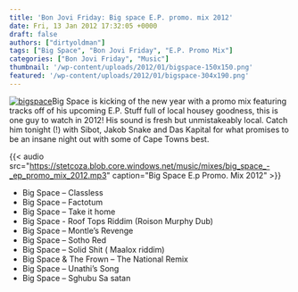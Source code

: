 ```yaml
---
title: 'Bon Jovi Friday: Big space E.P. promo. mix 2012'
date: Fri, 13 Jan 2012 17:32:05 +0000
draft: false
authors: ["dirtyoldman"]
tags: ["Big Space", "Bon Jovi Friday", "E.P. Promo Mix"]
categories: ["Bon Jovi Friday", "Music"]
thumbnail: '/wp-content/uploads/2012/01/bigspace-150x150.png'
featured: '/wp-content/uploads/2012/01/bigspace-304x190.png'
---
```


[![](/wp-content/uploads/2012/01/bigspace-e1326446796242.png "bigspace")](/2012/01/13/bon-jovi-friday-big-space-e-p-promo-mix-2012/bigspace/)Big Space is kicking of the new year with a promo mix featuring tracks off of his upcoming E.P. Stuff full of local housey goodness, this is one guy to watch in 2012! His sound is fresh but unmistakeably local. Catch him tonight (!) with Sibot, Jakob Snake and Das Kapital for what promises to be an insane night out with some of Cape Towns best.

{{< audio
    src="https://stetcoza.blob.core.windows.net/music/mixes/big_space_-_ep_promo_mix_2012.mp3"
    caption="Big Space E.p Promo.  Mix 2012" >}}

- Big Space – Classless
- Big Space – Factotum
- Big Space – Take it home
- Big Space - Roof Tops Riddim (Roison Murphy Dub)
- Big Space – Montle’s Revenge
- Big Space – Sotho Red
- Big Space – Solid Shit ( Maalox riddim)
- Big Space & The Frown – The National Remix
- Big Space – Unathi’s Song
- Big Space – Sghubu Sa satan
